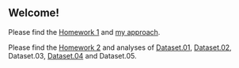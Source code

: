 ## Welcome!

Please find the [Homework 1](HW1/IE582_Fall23_Homework1.pdf) and [my approach](HW1/hw1_sergentug.html).

Please find the [Homework 2](HW2/IE582_Fall23_Homework2.pdf) and analyses of [Dataset.01](HW2/ie581_hw2_1.html), [Dataset.02](HW2/ie581_hw2_2.html), Dataset.03, [Dataset.04](HW2/ie581_hw2_4.html) and Dataset.05.


